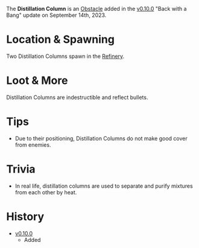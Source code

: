 The **Distillation Column** is an [Obstacle](/obstacles) added in the [v0.10.0](https://github.com/HasangerGames/suroi/releases/tag/v0.10.0) "Back with a Bang" update on September 14th, 2023.

# Location & Spawning

Two Distillation Columns spawn in the [Refinery](/buildings/refinery).

# Loot & More

Distillation Columns are indestructible and reflect bullets.

# Tips

- Due to their positioning, Distillation Columns do not make good cover from enemies.

# Trivia

- In real life, distillation columns are used to separate and purify mixtures from each other by heat.

# History

- [v0.10.0](https://github.com/HasangerGames/suroi/releases/tag/v0.10.0)
  - Added
